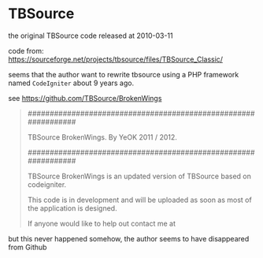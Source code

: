 # TBSource

the original TBSource code released at 2010-03-11

code from: <https://sourceforge.net/projects/tbsource/files/TBSource_Classic/>

seems that the author want to rewrite tbsource using a PHP framework named `CodeIgniter` about 9 years ago.

see <https://github.com/TBSource/BrokenWings>


> ###############################################################
>
>  TBSource BrokenWings.
>  By YeOK 2011 / 2012.
>
> ###############################################################
>
> TBSource BrokenWings is an updated version of TBSource based on
> codeigniter.
>
> This code is in development and will be uploaded as soon as most
> of the application is designed.
>
> If anyone would like to help out contact me at

but this never happened somehow, the author seems to have disappeared from Github
